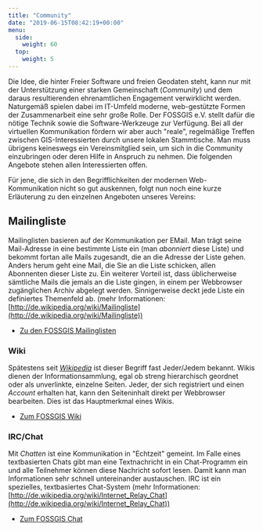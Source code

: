 ```yaml
---
title: "Community"
date: "2019-06-15T08:42:19+00:00"
menu:
  side:
    weight: 60
  top:
    weight: 5
---
```


Die Idee, die hinter Freier Software und freien Geodaten steht, kann nur mit der Unterstützung einer starken Gemeinschaft (_Community_) und dem daraus resultierenden ehrenamtlichen Engagement verwirklicht werden. Naturgemäß spielen dabei im IT-Umfeld moderne, web-gestützte Formen der Zusammenarbeit eine sehr große Rolle. Der FOSSGIS e.V. stellt dafür die nötige Technik sowie die Software-Werkzeuge zur Verfügung. Bei all der virtuellen Kommunikation fördern wir aber auch "reale", regelmäßige Treffen zwischen GIS-Interessierten durch unsere lokalen Stammtische. Man muss übrigens keineswegs ein Vereinsmitglied sein, um sich in die Community einzubringen oder deren Hilfe in Anspruch zu nehmen. Die folgenden Angebote stehen allen Interessierten offen.

Für jene, die sich in den Begrifflichkeiten der modernen Web-Kommunikation nicht so gut auskennen, folgt nun noch eine kurze Erläuterung zu den einzelnen Angeboten unseres Vereins:

## Mailingliste

Mailinglisten basieren auf der Kommunikation per EMail. Man trägt seine Mail-Adresse in eine bestimmte Liste ein (man _abonniert_ diese Liste) und bekommt fortan alle Mails zugesandt, die an die Adresse der Liste gehen. Anders herum geht eine Mail, die Sie an die Liste schicken, allen Abonnenten dieser Liste zu. Ein weiterer Vorteil ist, dass üblicherweise sämtliche Mails die jemals an die Liste gingen, in einem per Webbrowser zugänglichen Archiv abgelegt werden. Sinnigerweise deckt jede Liste ein definiertes Themenfeld ab. (mehr Informationen: [http://de.wikipedia.org/wiki/Mailingliste](http://de.wikipedia.org/wiki/Mailingliste))

* [Zu den FOSSGIS Mailinglisten](/community_mailinglisten.html)

### Wiki

Spätestens seit [_Wikipedia_](http://www.wikipedia.de) ist dieser Begriff fast Jeder/Jedem bekannt. Wikis dienen der Informationsammlung, egal ob streng hierarchisch geordnet oder als unverlinkte, einzelne Seiten. Jeder, der sich registriert und einen _Account_ erhalten hat, kann den Seiteninhalt direkt per Webbrowser bearbeiten. Dies ist das Hauptmerkmal eines Wikis.

* [Zum FOSSGIS Wiki](http://www.fossgis.de/wiki)

### IRC/Chat

Mit _Chatten_ ist eine Kommunikation in "Echtzeit" gemeint. Im Falle eines textbasierten Chats gibt man eine Textnachricht in ein Chat-Programm ein und alle Teilnehmer können diese Nachricht sofort lesen. Damit kann man Informationen sehr schnell untereinander austauschen. IRC ist ein spezielles, textbasiertes Chat-System (mehr Informationen: [http://de.wikipedia.org/wiki/Internet_Relay_Chat](http://de.wikipedia.org/wiki/Internet_Relay_Chat))

* [Zum FOSSGIS Chat](/community/irc/)
